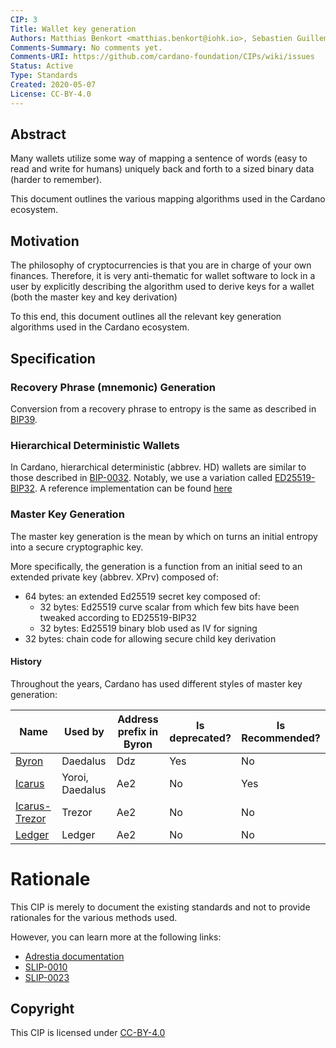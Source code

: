 ```yaml
---
CIP: 3
Title: Wallet key generation
Authors: Matthias Benkort <matthias.benkort@iohk.io>, Sebastien Guillemot <sebastien@emurgo.io>
Comments-Summary: No comments yet.
Comments-URI: https://github.com/cardano-foundation/CIPs/wiki/issues
Status: Active
Type: Standards
Created: 2020-05-07
License: CC-BY-4.0
---
```


## Abstract

Many wallets utilize some way of mapping a sentence of words (easy to read and write for humans) uniquely back and forth to a sized binary data (harder to remember).

This document outlines the various mapping algorithms used in the Cardano ecosystem.

## Motivation

The philosophy of cryptocurrencies is that you are in charge of your own finances. Therefore, it is very anti-thematic for wallet software to lock in a user by explicitly describing the algorithm used to derive keys for a wallet (both the master key and key derivation)

To this end, this document outlines all the relevant key generation algorithms used in the Cardano ecosystem.

## Specification

### Recovery Phrase (mnemonic) Generation

Conversion from a recovery phrase to entropy is the same as described in [BIP39](https://github.com/bitcoin/bips/blob/master/bip-0039/bip-0039-wordlists.md).

### Hierarchical Deterministic Wallets

In Cardano, hierarchical deterministic (abbrev. HD) wallets are similar to those described in [BIP-0032](https://github.com/bitcoin/bips/blob/master/bip-0032.mediawiki). Notably, we use a variation called [ED25519-BIP32](https://github.com/input-output-hk/adrestia/raw/bdf00e4e7791d610d273d227be877bc6dd0dbcfb/user-guide/static/Ed25519_BIP.pdf). A reference implementation can be found [here](https://docs.rs/ed25519-bip32/)

### Master Key Generation

The master key generation is the mean by which on turns an initial entropy into a secure cryptographic key.

More specifically, the generation is a function from an initial seed to an extended private key (abbrev. XPrv) composed of:

- 64 bytes: an extended Ed25519 secret key composed of:
  - 32 bytes: Ed25519 curve scalar from which few bits have been tweaked according to ED25519-BIP32
  - 32 bytes: Ed25519 binary blob used as IV for signing
- 32 bytes: chain code for allowing secure child key derivation

#### History

Throughout the years, Cardano has used different styles of master key generation:

|  Name                         |  Used by         |  Address prefix in Byron |  Is deprecated? | Is Recommended? |
|-------------------------------|------------------|--------------------------|-----------------|-----------------|
|  [Byron](./Byron.md)          |  Daedalus        |  Ddz                     |  Yes            | No              |
|  [Icarus](./Icarus.md)        |  Yoroi, Daedalus |  Ae2                     |  No             | Yes             |
|  [Icarus-Trezor](./Icarus.md) |  Trezor          |  Ae2                     |  No             | No              |
|  [Ledger](./Ledger.md)        |  Ledger          |  Ae2                     |  No             | No              |

# Rationale

This CIP is merely to document the existing standards and not to provide rationales for the various methods used.

However, you can learn more at the following links:

- [Adrestia documentation](https://input-output-hk.github.io/adrestia/docs/key-concepts/hierarchical-deterministic-wallets/)
- [SLIP-0010](https://github.com/satoshilabs/slips/blob/master/slip-0010.md)
- [SLIP-0023](https://github.com/satoshilabs/slips/blob/master/slip-0023.md)

## Copyright

This CIP is licensed under [CC-BY-4.0](https://creativecommons.org/licenses/by/4.0/legalcode)
